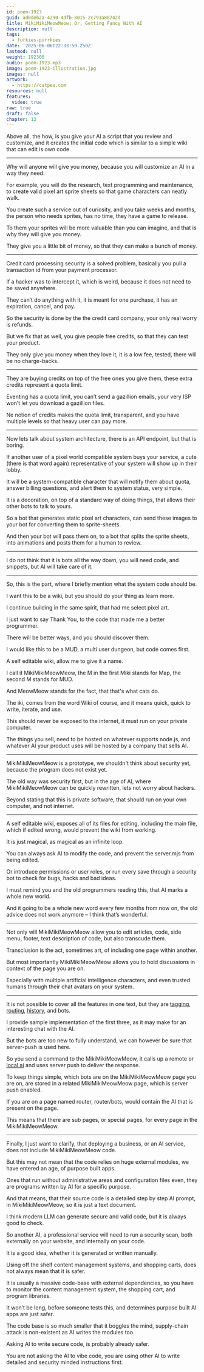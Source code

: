 ```yaml
---
id: poem-1923
guid: ad0deb2a-4290-4dfb-8015-2c793a88742d
title: MikiMikiMeowMeow; Or, Getting Fancy With AI
description: null
tags:
  - furkies-purrkies
date: '2025-06-06T22:33:50.250Z'
lastmod: null
weight: 192300
audio: poem-1923.mp3
image: poem-1923-illustration.jpg
images: null
artwork:
  - https://catpea.com
resources: null
features:
  video: true
raw: true
draft: false
chapter: 13
---
```


Above all, the how, is you give your AI a script that you review and customize,
and it creates the initial code which is similar to a simple wiki that can edit is own code.

---

Why will anyone will give you money,
because you will customize an AI in a way they need.

For example, you will do the research, text programming and maintenance,
to create valid pixel art sprite sheets so that game characters can neatly walk.

You create such a service out of curiosity, and you take weeks and months,
the person who needs sprites, has no time, they have a game to release.

To them your sprites will be more valuable than you can imagine,
and that is why they will give you money.

They give you a little bit of money,
so that they can make a bunch of money.

---

Credit card processing security is a solved problem,
basically you pull a transaction id from your payment processor.

If a hacker was to intercept it, which is weird,
because it does not need to be saved anywhere.

They can’t do anything with it, it is meant for one purchase,
it has an expiration, cancel, and pay.

So the security is done by the the credit card company,
your only real worry is refunds.

But we fix that as well, you give people free credits,
so that they can test your product.

They only give you money when they love it,
it is a low fee, tested, there will be no charge-backs.

---

They are buying credits on top of the free ones you give them,
these extra credits represent a quota limit.

Eventing has a quota limit, you can’t send a gazillion emails,
your very ISP won’t let you download a gazillion files.

Ne notion of credits makes the quota limit,
transparent, and you have multiple levels so that heavy user can pay more.

---

Now lets talk about system architecture,
there is an API endpoint, but that is boring.

If another user of a pixel world compatible system buys your service,
a cute (there is that word again) representative of your system will show up in their lobby.

It will be a system-compatible character that will notify them about quota,
answer billing questions, and alert them to system status, very simple.

It is a decoration, on top of a standard way of doing things,
that allows their other bots to talk to yours.

So a bot that generates static pixel art characters,
can send these images to your bot for converting them to sprite-sheets.

And then your bot will pass them on, to a bot that splits the sprite sheets,
into animations and posts them for a human to review.

---

I do not think that it is bots all the way down,
you will need code, and snippets, but AI will take care of it.

---

So, this is the part,
where I briefly mention what the system code should be.

I want this to be a wiki,
but you should do your thing as learn more.

I continue building in the same spirit,
that had me select pixel art.

I just want to say Thank You,
to the code that made me a better programmer.

There will be better ways,
and you should discover them.

I would like this to be a MUD,
a multi user dungeon, but code comes first.

A self editable wiki,
allow me to give it a name.

I call it MikiMikiMeowMeow,
the M in the first Miki stands for Map, the second M stands for MUD.

And MeowMeow stands for the fact,
that that's what cats do.

The iki, comes from the word Wiki of course,
and it means quick, quick to write, iterate, and use.

This should never be exposed to the internet,
it must run on your private computer.

The things you sell, need to be hosted on whatever supports node.js,
and whatever AI your product uses will be hosted by a company that sells AI.

---

MikiMikiMeowMeow is a prototype,
we shouldn't think about security yet, because the program does not exist yet.

The old way was security first, but in the age of AI,
where MikiMikiMeowMeow can be quickly rewritten, lets not worry about hackers.

Beyond stating that this is private software,
that should run on your own computer, and not internet.

---

A self editable wiki, exposes all of its files for editing, including the main file,
which if edited wrong, would prevent the wiki from working.

It is just magical,
as magical as an infinite loop.

You can always ask AI to modify the code,
and prevent the server.mjs from being edited.

Or introduce permissions or user roles,
or run every save through a security bot to check for bugs, hacks and bad ideas.

I must remind you and the old programmers reading this,
that AI marks a whole new world.

And it going to be a whole new word every few months from now on,
the old advice does not work anymore – I think that’s wonderful.

---

Not only will MikiMikiMeowMeow allow you to edit articles,
code, side menu, footer, text description of code, but also transcude them.

Transclusion is the act, sometimes art,
of including one page within another.

But most importantly MikiMikiMeowMeow allows you to
hold discussions in context of the page you are on.

Especially with multiple artificial intelligence characters,
and even trusted humans through their chat avatars on your system.

---

It is not possible to cover all the features in one text,
but they are [tagging], [routing], [history], and bots.

I provide sample implementation of the first three,
as it may make for an interesting chat with the AI.

But the bots are too new to fully understand,
we can however be sure that server-push is used here.

So you send a command to the MikiMikiMeowMeow,
it calls up a remote or [local ai][local-ai] and uses server push to deliver the response.

To keep things simple, which bots are on the MikiMikiMeowMeow page you are on,
are stored in a related MikiMikiMeowMeow page, which is server push enabled.

If you are on a page named router, router/bots,
would contain the AI that is present on the page.

This means that there are sub pages, or special pages,
for every page in the MikiMikiMeowMeow.

---

Finally, I just want to clarify, that deploying a business,
or an AI service, does not include MikiMikiMeowMeow code.

But this may not mean that the code relies on huge external modules,
 we have entered an age, of purpose built apps.

Ones that run without administrative areas and configuration files even,
they are programs written by AI for a specific purpose.

And that means, that their source code is a detailed step by step AI prompt,
in MikiMikiMeowMeow, so it is just a text document.

I think modern LLM can generate secure and valid code,
but it is always good to check.

So another AI, a professional service will need to run a security scan,
both externally on your website, and internally on your code.

It is a good idea,
whether it is generated or written manually.

Using off the shelf content management systems,
and shopping carts, does not always mean that it is safer.

It is usually a massive code-base with external dependencies,
so you have to monitor the content management system, the shopping cart, and program libraries.

It won’t be long, before someone tests this,
and determines purpose built AI apps are just safer.

The code base is so much smaller that it boggles the mind,
supply-chain attack is non-existent as AI writes the modules too.

Asking AI to write secure code,
is probably already safer.

You are not asking the AI to vibe code,
you are using other AI to write detailed and security minded instructions first.


[tagging]: files/tags.txt
[routing]: files/router.txt
[history]: files/storage.txt
[local-ai]: https://ollama.com/search
